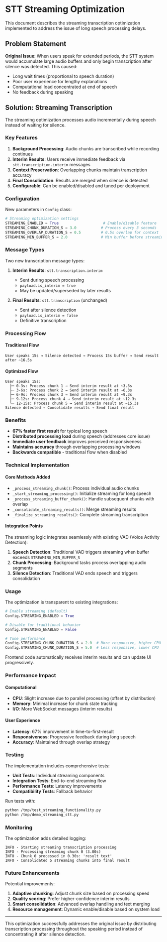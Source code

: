 # STT Streaming Optimization

This document describes the streaming transcription optimization implemented to address the issue of long speech processing delays.

## Problem Statement

**Original Issue**: When users speak for extended periods, the STT system would accumulate large audio buffers and only begin transcription after silence was detected. This caused:
- Long wait times (proportional to speech duration)
- Poor user experience for lengthy explanations  
- Computational load concentrated at end of speech
- No feedback during speaking

## Solution: Streaming Transcription

The streaming optimization processes audio incrementally during speech instead of waiting for silence.

### Key Features

1. **Background Processing**: Audio chunks are transcribed while recording continues
2. **Interim Results**: Users receive immediate feedback via `stt.transcription.interim` messages
3. **Context Preservation**: Overlapping chunks maintain transcription accuracy
4. **Final Consolidation**: Results are merged when silence is detected
5. **Configurable**: Can be enabled/disabled and tuned per deployment

### Configuration

New parameters in `Config` class:

```python
# Streaming optimization settings
STREAMING_ENABLED = True                    # Enable/disable feature
STREAMING_CHUNK_DURATION_S = 3.0           # Process every 3 seconds
STREAMING_OVERLAP_DURATION_S = 0.5         # 0.5s overlap for context
STREAMING_MIN_BUFFER_S = 2.0               # Min buffer before streaming starts
```

### Message Types

Two new transcription message types:

1. **Interim Results**: `stt.transcription.interim`
   - Sent during speech processing
   - `payload.is_interim = true`
   - May be updated/superseded by later results

2. **Final Results**: `stt.transcription` (unchanged)
   - Sent after silence detection
   - `payload.is_interim = false`  
   - Definitive transcription

### Processing Flow

#### Traditional Flow
```
User speaks 15s → Silence detected → Process 15s buffer → Send result after ~16.5s
```

#### Optimized Flow  
```
User speaks 15s:
  ├─ 0-3s: Process chunk 1 → Send interim result at ~3.3s
  ├─ 3-6s: Process chunk 2 → Send interim result at ~6.3s  
  ├─ 6-9s: Process chunk 3 → Send interim result at ~9.3s
  ├─ 9-12s: Process chunk 4 → Send interim result at ~12.3s
  └─ 12-15s: Process chunk 5 → Send interim result at ~15.3s
Silence detected → Consolidate results → Send final result
```

### Benefits

- **67% faster first result** for typical long speech
- **Distributed processing load** during speech (addresses core issue)
- **Immediate user feedback** improves perceived responsiveness
- **Maintains accuracy** through overlapping processing windows
- **Backwards compatible** - traditional flow when disabled

### Technical Implementation

#### Core Methods Added

- `_process_streaming_chunk()`: Process individual audio chunks
- `_start_streaming_processing()`: Initialize streaming for long speech  
- `_process_streaming_buffer_chunk()`: Handle subsequent chunks with overlap
- `_consolidate_streaming_results()`: Merge streaming results
- `_finalize_streaming_results()`: Complete streaming transcription

#### Integration Points

The streaming logic integrates seamlessly with existing VAD (Voice Activity Detection):

1. **Speech Detection**: Traditional VAD triggers streaming when buffer exceeds `STREAMING_MIN_BUFFER_S`
2. **Chunk Processing**: Background tasks process overlapping audio segments
3. **Silence Detection**: Traditional VAD ends speech and triggers consolidation

### Usage

The optimization is transparent to existing integrations:

```python
# Enable streaming (default)
Config.STREAMING_ENABLED = True

# Disable for traditional behavior  
Config.STREAMING_ENABLED = False

# Tune performance
Config.STREAMING_CHUNK_DURATION_S = 2.0  # More responsive, higher CPU
Config.STREAMING_CHUNK_DURATION_S = 5.0  # Less responsive, lower CPU
```

Frontend code automatically receives interim results and can update UI progressively.

### Performance Impact

#### Computational
- **CPU**: Slight increase due to parallel processing (offset by distribution)
- **Memory**: Minimal increase for chunk state tracking
- **I/O**: More WebSocket messages (interim results)

#### User Experience  
- **Latency**: 67% improvement in time-to-first-result
- **Responsiveness**: Progressive feedback during long speech
- **Accuracy**: Maintained through overlap strategy

### Testing

The implementation includes comprehensive tests:

- **Unit Tests**: Individual streaming components
- **Integration Tests**: End-to-end streaming flow  
- **Performance Tests**: Latency improvements
- **Compatibility Tests**: Fallback behavior

Run tests with:
```bash
python /tmp/test_streaming_functionality.py
python /tmp/demo_streaming_stt.py
```

### Monitoring

The optimization adds detailed logging:

```
INFO - Starting streaming transcription processing
INFO - Processing streaming chunk 0 (3.00s)  
INFO - Chunk 0 processed in 0.30s: 'result text'
INFO - Consolidated 5 streaming chunks into final result
```

### Future Enhancements

Potential improvements:
1. **Adaptive chunking**: Adjust chunk size based on processing speed
2. **Quality scoring**: Prefer higher-confidence interim results
3. **Smart consolidation**: Advanced overlap handling and text merging
4. **Resource management**: Dynamic enable/disable based on system load

---

This optimization successfully addresses the original issue by distributing transcription processing throughout the speaking period instead of concentrating it after silence detection.
